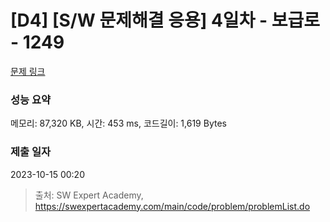 # [D4] [S/W 문제해결 응용] 4일차 - 보급로 - 1249 

[문제 링크](https://swexpertacademy.com/main/code/problem/problemDetail.do?contestProbId=AV15QRX6APsCFAYD) 

### 성능 요약

메모리: 87,320 KB, 시간: 453 ms, 코드길이: 1,619 Bytes

### 제출 일자

2023-10-15 00:20



> 출처: SW Expert Academy, https://swexpertacademy.com/main/code/problem/problemList.do